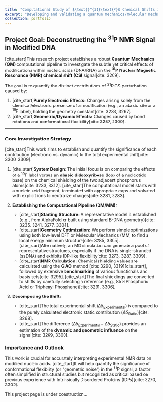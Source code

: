 ```yaml
---
title: "Computational Study of $\text{}^{31}\text{P}$ Chemical Shifts in Modified Nucleic Acids"
excerpt: "Developing and validating a quantum mechanics/molecular mechanics (QM/MM) pipeline to decompose the experimental $\text{}^{31}\text{P}$ NMR chemical shift (CS) signal into its underlying electronic (static) and geometric (dynamic) contributions for modified DNA/RNA. <br/><img src='/images/500x300.png'>"
collection: portfolio
---
```


## Project Goal: Deconstructing the $\text{}^{31}\text{P}$ NMR Signal in Modified DNA

[cite_start]This research project establishes a robust **Quantum Mechanics (QM)** computational pipeline to investigate the subtle yet critical effects of modifications within nucleic acids (DNA/RNA) on the **$\text{}^{31}\text{P}$ Nuclear Magnetic Resonance (NMR) chemical shift (CS)** signal[cite: 3209].

The goal is to quantify the distinct contributions of $\text{}^{31}\text{P}$ CS perturbation caused by:
1.  [cite_start]**Purely Electronic Effects:** Changes arising solely from the chemical/electronic presence of a modification (e.g., an abasic site or a $\text{}^{19}\text{F}$ label), holding the geometry constant[cite: 3233, 3267].
2.  [cite_start]**Geometric/Dynamic Effects:** Changes caused by bond rotations and conformational flexibility[cite: 3257, 3300].

---

### Core Investigation Strategy

[cite_start]This work aims to establish and quantify the significance of each contribution (electronic vs. dynamic) to the total experimental shift[cite: 3300, 3309].

1.  [cite_start]**System Design:** The initial focus is on comparing the effects of a $\text{}^{19}\text{F}$ label versus an **abasic dideoxyribose** (loss of a nucleotide base) on the chemical shielding of the two adjacent phosphorus atoms[cite: 3233, 3312]. [cite_start]The computational model starts with a nucleic acid fragment, terminated with appropriate caps and solvated with explicit ions to neutralize charges[cite: 3281, 3283].

2.  **Establishing the Computational Pipeline (QM/MM):**
    * [cite_start]**Starting Structure:** A representative model is established (e.g., from AlphaFold or built using standard B-DNA geometry)[cite: 3235, 3241, 3277, 3304].
    * [cite_start]**Geometry Optimization:** We perform simple optimizations using both low-level DFT or Molecular Mechanics (MM) to find a local energy minimum structure[cite: 3285, 3305]. [cite_start]Alternatively, an MD simulation can generate a pool of representative structures, especially if the DNA is single-stranded (ssDNA) and exhibits IDP-like flexibility[cite: 3273, 3287, 3309].
    * [cite_start]**NMR Calculation:** Chemical shielding values are calculated using the **GIAO** method [cite: 3290, 3319][cite_start], followed by extensive **benchmarking** of various functionals and basis sets[cite: 3295]. [cite_start]The final shieldings are converted to shifts by carefully selecting a reference (e.g., $\text{85\% Phosphoric Acid}$ or $\text{Triphenyl Phosphene}$)[cite: 3291, 3306].

3.  **Decomposing the Shift:**
    * [cite_start]The total experimental shift ($\Delta\delta_{\text{Experimental}}$) is compared to the purely calculated electronic static contribution ($\Delta\delta_{\text{Static}}$)[cite: 3268].
    * [cite_start]The difference ($\Delta\delta_{\text{Experimental}} - \Delta\delta_{\text{Static}}$) provides an estimation of the **dynamic and geometric influence** on the signal[cite: 3269, 3300].

### Importance and Outlook

This work is crucial for accurately interpreting experimental NMR data on modified nucleic acids. [cite_start]It will help quantify the significance of conformational flexibility (or "geometric noise") in the $\text{}^{31}\text{P}$ signal, a factor often simplified in structural studies but recognized as critical based on previous experience with Intrinsically Disordered Proteins (IDPs)[cite: 3270, 3302].

This project page is under construction...
